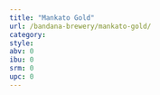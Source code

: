```yaml
---
title: "Mankato Gold"
url: /bandana-brewery/mankato-gold/
category: 
style: 
abv: 0
ibu: 0
srm: 0
upc: 0
---
```


